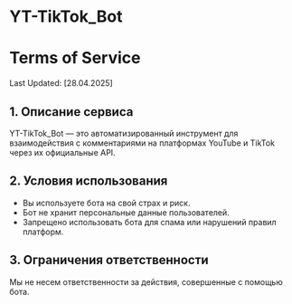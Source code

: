 # YT-TikTok_Bot
# Terms of Service

Last Updated: [28.04.2025]

## 1. Описание сервиса
 YT-TikTok_Bot — это автоматизированный инструмент для взаимодействия с комментариями на платформах YouTube и TikTok через их официальные API.

## 2. Условия использования
- Вы используете бота на свой страх и риск.
- Бот не хранит персональные данные пользователей.
- Запрещено использовать бота для спама или нарушений правил платформ.

## 3. Ограничения ответственности
Мы не несем ответственности за действия, совершенные с помощью бота.
